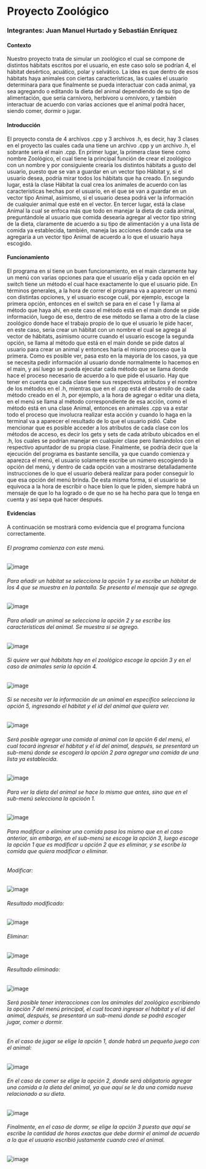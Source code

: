 # Proyecto Zoológico
### Integrantes: Juan Manuel Hurtado y Sebastián Enríquez

#### Contexto 
Nuestro proyecto trata de simular un zoológico el cual se compone de distintos hábitats escritos por el usuario, en este caso solo se podrían 4, el hábitat desértico, acuático, polar y selvático. La idea es que dentro de esos hábitats haya animales con ciertas características, las cuales el usuario determinara para que finalmente se pueda interactuar con cada animal, ya sea agregando o editando la dieta del animal dependiendo de su tipo de alimentación, que sería carnívoro, herbívoro u omnívoro, y también interactuar de acuerdo con varias acciones que el animal podrá hacer, siendo comer, dormir o jugar.

#### Introducción 
El proyecto consta de 4 archivos .cpp y 3 archivos .h, es decir, hay 3 clases en el proyecto las cuales cada una tiene un archivo .cpp y un archivo .h, el sobrante sería el main .cpp. En primer lugar, la primera clase tiene como nombre Zoológico, el cual tiene la principal función de crear el zoológico con un nombre y por consiguiente crearía los distintos hábitats a gusto del usuario, puesto que se van a guardar en un vector tipo Hábitat y, si el usuario desea, podría mirar todos los hábitats que ha creado. En segundo lugar, está la clase Hábitat la cual crea los animales de acuerdo con las características hechas por el usuario, en el que se van a guardar en un vector tipo Animal, asimismo, si el usuario desea podrá ver la información de cualquier animal que esté en el vector. En tercer lugar, está la clase Animal la cual se enfoca más que todo en manejar la dieta de cada animal, preguntándole al usuario que comida desearía agregar al vector tipo string de la dieta, claramente de acuerdo a su tipo de alimentación y a una lista de comida ya establecida, también, maneja las acciones donde cada una se agregaría a un vector tipo Animal de acuerdo a lo que el usuario haya escogido.

#### Funcionamiento
El programa en sí tiene un buen funcionamiento, en el main claramente hay un menú con varias opciones para que el usuario elija y cada opción en el switch tiene un método el cual hace exactamente lo que el usuario pide. En términos generales, a la hora de correr el programa va a aparecer un menú con distintas opciones, y el usuario escoge cuál, por ejemplo, escoge la primera opción, entonces en el switch se para en el case 1 y llama al método que haya ahí, en este caso el método está en el main donde se pide información, luego de eso, dentro de ese método se llama a otro de la clase zoológico donde hace el trabajo propio de lo que el usuario le pide hacer, en este caso, seria crear un hábitat con un nombre el cual se agrega al vector de hábitats, asimismo ocurre cuando el usuario escoge la segunda opción, se llama al método que está en el main donde se pide datos al usuario para crear un animal y entonces haría el mismo proceso que la primera. Como es posible ver, pasa esto en la mayoría de los casos, ya que se necesita pedir información al usuario donde normalmente lo hacemos en el main, y así luego se pueda ejecutar cada método que se llama donde hace el proceso necesario de acuerdo a lo que pide el usuario. Hay que tener en cuenta que cada clase tiene sus respectivos atributos y el nombre de los métodos en el .h, mientras que en el .cpp está el desarrollo de cada método creado en el .h, por ejemplo, a la hora de agregar o editar una dieta, en el menú se llama al método correspondiente de esa acción, como el método está en una clase Animal, entonces en animales .cpp va a estar todo el proceso que involucra realizar esta acción y cuando lo haga en la terminal va a aparecer el resultado de lo que el usuario pidió. Cabe mencionar que es posible acceder a los atributos de cada clase con los métodos de acceso, es decir los gets y sets de cada atributo ubicados en el .h, los cuales se podrían manejar en cualquier clase pero llamándolos con el respectivo apuntador de su propia clase. Finalmente, se podría decir que la ejecución del programa es bastante sencilla, ya que cuando comienza y aparezca el menú, el usuario solamente escribe un número escogiendo la opción del menú, y dentro de cada opción van a mostrarse detalladamente instrucciones de lo que el usuario deberá realizar para poder conseguir lo que esa opción del menú brinda. De esta misma forma, si el usuario se equivoca a la hora de escribir o hace bien lo que le piden, siempre habrá un mensaje de que lo ha logrado o de que no se ha hecho para que lo tenga en cuenta y así sepa qué hacer después.

#### Evidencias
A continuación se mostrará como evidencia que el programa funciona correctamente.

###### El programa comienza con este menú.
![image](https://user-images.githubusercontent.com/105950433/230791096-4e44b598-5f60-4919-8f95-eedf58661d32.png)
###### Para añadir un hábitat se selecciona la opción 1 y se escribe un hábitat de los 4 que se muestra en la pantalla. Se presenta el mensaje que se agrego.
![image](https://user-images.githubusercontent.com/105950433/230791177-afe4e6fe-b419-4320-9f07-66c68000e01f.png)
###### Para añadir un animal se selecciona la opción 2 y se escribe las características del animal. Se muestra si se agrego.
![image](https://user-images.githubusercontent.com/105950433/230791358-437676ca-3f60-43ad-a01b-c8b9a4fa1686.png)
###### Si quiere ver qué hábitats hay en el zoológico escoge la opción 3 y en el caso de animales sería la opción 4.
![image](https://user-images.githubusercontent.com/105950433/230791466-a5c17f52-b28c-47a4-93d7-99f3f4de980c.png)
###### Si se necesita ver la información de un animal en específico selecciona la opción 5, ingresando el hábitat y el id del animal que quiera ver. 
![image](https://user-images.githubusercontent.com/105950433/230791533-a40790af-5c17-4ea5-9ed5-0feed8de6842.png)
###### Será posible agregar una comida al animal con la opción 6 del menú, el cual tocará ingresar el hábitat y el id del animal, después, se presentará un sub-menú donde se escogerá la opción 2 para agregar una comida de una lista ya establecida.
![image](https://user-images.githubusercontent.com/105950433/230791755-501e6620-c3cc-42f8-9bfe-378830a26509.png)
###### Para ver la dieta del animal se hace lo mismo que antes, sino que en el sub-menú selecciona la opcioón 1.
![image](https://user-images.githubusercontent.com/105950433/230792267-b0de8a8a-14a5-4a8c-a611-1451e1f61eda.png)
###### Para modificar o eliminar una comida pasa los mismo que en el caso anterior, sin embargo, en el sub-menú se escoge la opción 3, luego escoge la opción 1 que es modificar u opción 2 que es eliminar, y se escribe la comida que quiera modificar o eliminar.
###### Modificar:
![image](https://user-images.githubusercontent.com/105950433/230792104-e9daff06-4ed2-4afb-9b77-08789bbc2f91.png)
###### Resultado modificado:
![image](https://user-images.githubusercontent.com/105950433/230792544-b7f5147b-5763-452a-b6d8-6d6762f5ab5a.png)
###### Eliminar:
![image](https://user-images.githubusercontent.com/105950433/230792599-5edf2560-5b73-4fb0-b7a4-a4b78faef080.png)
###### Resultado eliminado:
![image](https://user-images.githubusercontent.com/105950433/230792649-6e9803b3-59f6-444a-90aa-f77641c0cebf.png)
###### Será posible tener interacciones con los animales del zoológico escribiendo la opción 7 del menú principal, el cual tocará ingresar el hábitat y el id del animal, después, se presentará un sub-menú donde se podrá escoger jugar, comer o dormir. 
###### En el caso de jugar se elige la opción 1, donde habrá un pequeño juego con el animal:
![image](https://user-images.githubusercontent.com/105950433/230793022-4b861b0f-0a7c-4bf8-a4ef-fd862a973b70.png)
###### En el caso de comer se elige la opción 2, donde será obligatorio agregar una comida a la dieta del animal, ya que aquí se le da una comida nueva relacionado a su dieta.
![image](https://user-images.githubusercontent.com/105950433/230793270-3307afb6-cabc-4e5e-a7ae-20b130446f11.png)
###### Finalmente, en el caso de dormr, se elige la opción 3 puesto que aquí se escribe la cantidad de horas exactas que debe dormir el animal de acuerdo a lo que el usuario escribió justamente cuando creó el animal. 
![image](https://user-images.githubusercontent.com/105950433/230793391-c38a8812-98d7-4546-8825-46d100d232d5.png)
